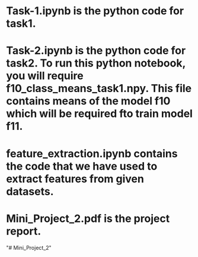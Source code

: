 # Task-1.ipynb is the python code for task1.

# Task-2.ipynb is the python code for task2. To run this python notebook, you will require f10_class_means_task1.npy. This file contains means of the model f10 which will be required fto train model f11.

# feature_extraction.ipynb contains the code that we have used to extract features from given datasets.

# Mini_Project_2.pdf is the project report.
"# Mini_Project_2" 
